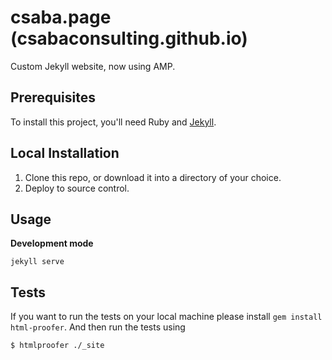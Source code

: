 # csaba.page (csabaconsulting.github.io)

Custom Jekyll website, now using AMP.

## Prerequisites

To install this project, you'll need Ruby and [Jekyll](http://jekyllrb.com/).

## Local Installation

1. Clone this repo, or download it into a directory of your choice.
2. Deploy to source control.

## Usage

**Development mode**

`jekyll serve`


## Tests

If you want to run the tests on your local machine please install `gem install html-proofer`. And then run the tests using
```shell
$ htmlproofer ./_site
```

[license-image]: https://img.shields.io/badge/license-ISC-blue.svg
[license-url]: https://github.com/MrCsabaToth/csaba.page/blob/master/LICENSE
[travis-image]: https://travis-ci.org/MrCsabaToth/csaba.page.svg?branch=master
[travis-url]: https://travis-ci.org/MrCsabaToth/csaba.page
[dependencyci-image]: https://dependencyci.com/github/MrCsabaToth/csaba.page/badge
[dependencyci-url]: https://dependencyci.com/github/MrCsabaToth/csaba.page
